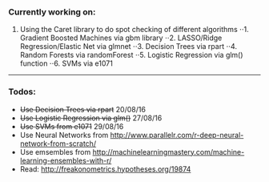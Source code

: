 ### Currently working on:

1. Using the Caret library to do spot checking of different algorithms
⋅⋅1. Gradient Boosted Machines via gbm library
⋅⋅2. LASSO/Ridge Regression/Elastic Net via glmnet
⋅⋅3. Decision Trees via rpart
⋅⋅4. Random Forests via randomForest
⋅⋅5. Logistic Regression via glm() function
⋅⋅6. SVMs via e1071
---

### Todos:
- ~~Use Decision Trees via rpart~~ 20/08/16
- ~~Use Logistic Regression via glm()~~ 27/08/16
- ~~Use SVMs from e1071~~ 29/08/16
- Use Neural Networks from http://www.parallelr.com/r-deep-neural-network-from-scratch/
- Use emsembles from http://machinelearningmastery.com/machine-learning-ensembles-with-r/
- Read: http://freakonometrics.hypotheses.org/19874